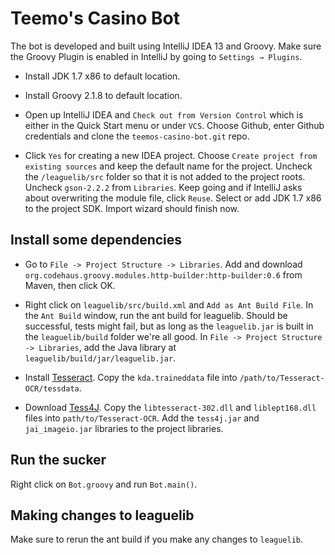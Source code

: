 # Teemo's Casino Bot

The bot is developed and built using IntelliJ IDEA 13 and Groovy. Make sure the Groovy Plugin is enabled in IntelliJ by going to `Settings → Plugins`.

* Install JDK 1.7 x86 to default location.

* Install Groovy 2.1.8 to default location.

* Open up IntelliJ IDEA and `Check out from Version Control` which is either in the Quick Start menu or under `VCS`. Choose Github, enter Github credentials and clone the `teemos-casino-bot.git` repo.

* Click `Yes` for creating a new IDEA project. Choose `Create project from existing sources` and keep the default name for the project. Uncheck the `/leaguelib/src` folder so that it is not added to the project roots. Uncheck `gson-2.2.2` from `Libraries`. Keep going and if IntelliJ asks about overwriting the module file, click `Reuse`. Select or add JDK 1.7 x86 to the project SDK. Import wizard should finish now.

## Install some dependencies

* Go to `File -> Project Structure -> Libraries`. Add and download `org.codehaus.groovy.modules.http-builder:http-builder:0.6` from Maven, then click OK.

* Right click on `leaguelib/src/build.xml` and `Add as Ant Build File`. In the `Ant Build` window, run the ant build for leaguelib. Should be successful, tests might fail, but as long as the `leaguelib.jar` is built in the `leaguelib/build` folder we're all good. In `File -> Project Structure -> Libraries`, add the Java library at `leaguelib/build/jar/leaguelib.jar`.

* Install [Tesseract](https://code.google.com/p/tesseract-ocr/). Copy the `kda.traineddata` file into `/path/to/Tesseract-OCR/tessdata`. 

* Download [Tess4J](http://sourceforge.net/projects/tess4j/). Copy the `libtesseract-302.dll` and `liblept168.dll` files into `path/to/Tesseract-OCR`. Add the `tess4j.jar` and `jai_imageio.jar` libraries to the project libraries.

## Run the sucker

Right click on `Bot.groovy` and run `Bot.main()`.

## Making changes to leaguelib

Make sure to rerun the ant build if you make any changes to `leaguelib`.

